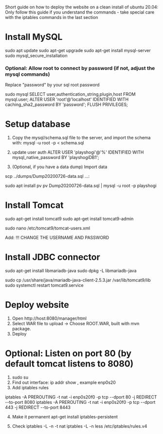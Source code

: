 Short guide on how to deploy the website on a clean install of ubuntu 20.04:
Only follow this guide if you understand the commands - take special care with the iptables commands in the last section

# Install MySQL

sudo apt update
sudo apt-get upgrade
sudo apt-get install mysql-server
sudo mysql_secure_installation

### Optional: Allow root to connect by password (if not, adjust the mysql commands)

Replace "password" by your sql root password

sudo mysql
SELECT user,authentication_string,plugin,host FROM mysql.user;
ALTER USER 'root'@'localhost' IDENTIFIED WITH caching_sha2_password BY 'password';
FLUSH PRIVILEGES;

# Setup database

1. Copy the mysql/schema.sql file to the server, and import the schema with:
mysql -u root -p < schema.sql 

2. update user auth
ALTER USER 'playshogi'@'%' IDENTIFIED WITH mysql_native_password BY 'playshogiDB1';

3. (Optional, if you have a data dump) Import data

scp ../dumps/Dump20200726-data.sql  ...:

sudo apt install pv
pv Dump20200726-data.sql | mysql -u root -p playshogi

# Install Tomcat

sudo apt-get install tomcat9
sudo apt-get install tomcat9-admin

sudo nano /etc/tomcat9/tomcat-users.xml

Add: !!! CHANGE THE USERNAME AND PASSWORD
<role rolename="manager-gui"/>
<user username="tomcatplayshogi" password="<PASSWORD HERE>" roles="manager-gui"/>

# Install JDBC connector

sudo apt-get install libmariadb-java
sudo dpkg -L libmariadb-java

sudo cp  /usr/share/java/mariadb-java-client-2.5.3.jar /var/lib/tomcat9/lib
sudo systemctl restart tomcat9.service 

# Deploy website

1. Open http://host:8080/manager/html
2. Select WAR file to upload -> Choose ROOT.WAR, built with mvn package.
3. Deploy

# Optional: Listen on port 80 (by default tomcat listens to 8080)

1. sudo su
2. Find out interface: ip addr show , example enp0s20
3. Add iptables rules

iptables -A PREROUTING -t nat -i enp0s20f0 -p tcp --dport 80 -j REDIRECT --to-port 8080
iptables -A PREROUTING -t nat -i enp0s20f0 -p tcp --dport 443 -j REDIRECT --to-port 8443

4. Make it permanent
apt-get install iptables-persistent

5. Check
iptables -L -n -t nat
iptables -L -n
less /etc/iptables/rules.v4

